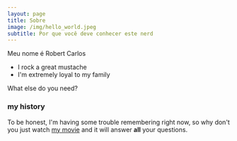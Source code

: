 ```yaml
---
layout: page
title: Sobre
image: /img/hello_world.jpeg
subtitle: Por que você deve conhecer este nerd
---
```


Meu nome é Robert Carlos

- I rock a great mustache
- I'm extremely loyal to my family

What else do you need?

### my history

To be honest, I'm having some trouble remembering right now, so why don't you just watch [my movie](http://en.wikipedia.org/wiki/The_Princess_Bride_%28film%29) and it will answer **all** your questions.
